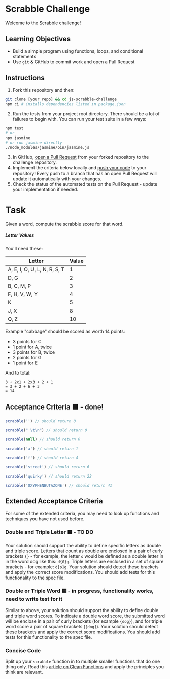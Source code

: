 # Scrabble Challenge

Welcome to the Scrabble challenge!

## Learning Objectives
- Build a simple program using functions, loops, and conditional statements
- Use `git` & GitHub to commit work and open a Pull Request

## Instructions

1. Fork this repository and then:
```sh
git clone [your repo] && cd js-scrabble-challenge
npm ci # installs dependencies listed in package.json
```
2. Run the tests from your project root directory. There should be a lot of failures to begin with. You can run your test suite in a few ways:
```sh
npm test
# or
npx jasmine
# or run jasmine directly
./node_modules/jasmine/bin/jasmine.js
```
3. In GitHub, [open a Pull Request](https://docs.github.com/en/github/collaborating-with-issues-and-pull-requests/creating-a-pull-request) from your forked repository to the challenge repository.
4. Implement the criteria below locally and [push your code](https://docs.github.com/en/github/managing-files-in-a-repository/adding-a-file-to-a-repository-using-the-command-line) to your repository! Every push to a branch that has an open Pull Request will update it automatically with your changes.
5. Check the status of the automated tests on the Pull Request - update your implementation if needed.

# Task

Given a word, compute the scrabble score for that word.

##### Letter Values

You'll need these:

| Letter                        | Value  |
| ----                          |  ----  |
| A, E, I, O, U, L, N, R, S, T  |     1  |
| D, G                          |     2  |
| B, C, M, P                    |     3  |
| F, H, V, W, Y                 |     4  |
| K                             |     5  |
| J, X                          |     8  |
| Q, Z                          |     10 |

Example
"cabbage" should be scored as worth 14 points:

- 3 points for C
- 1 point for A, twice
- 3 points for B, twice
- 2 points for G
- 1 point for E

And to total:

```
3 + 2x1 + 2x3 + 2 + 1
= 3 + 2 + 6 + 3
= 14
```

## Acceptance Criteria 🟩 - done!

```js
scrabble('') // should return 0

scrabble(" \t\n") // should return 0

scrabble(null) // should return 0

scrabble('a') // should return 1

scrabble('f') // should return 4

scrabble('street') // should return 6

scrabble('quirky') // should return 22

scrabble('OXYPHENBUTAZONE') // should return 41
```

## Extended Acceptance Criteria

For some of the extended criteria, you may need to look up functions and techniques you have not used before.

### Double and Triple Letter 🟦 - TO DO
Your solution should support the ability to define specific letters as double and triple score. Letters that count as double are enclosed in a pair of curly brackets `{}` - for example, the letter `o` would be defined as a double letter in in the word dog like this: `d{0}g`. Triple letters are enclosed in a set of square brackets - for example: `d[o]g`. Your solution should detect these brackets and apply the correct score modifications. You should add tests for this functionality to the spec file.

### Double or Triple Word 🟨 - in progress, functionality works, need to write test for it
Similar to above, your solution should support the ability to define double and triple word scores. To indicate a double word score, the submitted word will be enclose in a pair of curly brackets (for example `{dog}`), and for triple word score a pair of square brackets (`[dog]`). Your solution should detect these brackets and apply the correct score modifications. You should add tests for this functionality to the spec file.

### Concise Code
Split up your `scrabble` function in to multiple smaller functions that do one thing only. Read this [article on Clean Functions](https://github.com/ryanmcdermott/clean-code-javascript#functions) and apply the principles you think are relevant.
